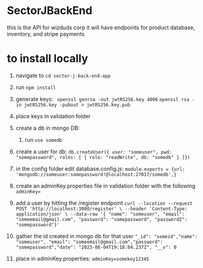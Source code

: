 # SectorJBackEnd
this is the API for wizduds corp it will have endpoints for product database, inventory, and stripe payments  
# to install locally 
1. navigate to ``` cd sector-j-back-end-app ```
2. run ``` npm install ```
3. generate keys:
    ``` openssl genrsa -out jwtRS256.key 4096``` 
    ```openssl rsa -in jwtRS256.key -pubout > jwtRS256.key.pub```
4. place keys in validation folder 
5. create a db in mongo DB: 
   1. run ``` use somedb ```
6. create a user for db:
    ```db.createUser({ user: "someuser", pwd: "somepassword", roles: [ { role: "readWrite", db: "somedb" } ]}) ```
7. in the config folder edit database.config.js: 
   ```module.exports = {url: 'mongodb://someuser:somepassword!@localhost:27017/somedb',} ```

8. create an adminKey.properties file in validation folder with the following
   ``` adminKey= ```

9.  add a user by hitting the /register endpoint
    ```curl --location --request POST 'http://localhost:3000/register' \ --header 'Content-Type: application/json' \ --data-raw '{ "name": "someuser", "email": "someemail@gmail.com", "password": "somepassword", "password2": "somepassword"}'```

10. gather the id created in mongo db for that user
    ```"_id": "someid","name": "someuser", "email": "someemail@gmail.com","password": "somepassword","date": "2023-08-04T19:18:04.237Z", "__v": 0 ```

11.  place in adminKey.properties: ``` adminKey=somekey12345 ```